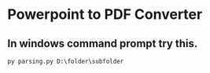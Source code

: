 # Powerpoint to PDF Converter

## In windows command prompt try this.
```bat
py parsing.py D:\folder\subfolder
```
